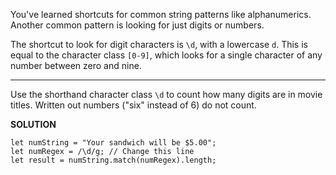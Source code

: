 You've learned shortcuts for common string patterns like alphanumerics. Another common pattern is looking for just digits or numbers.

The shortcut to look for digit characters is `\d`, with a lowercase `d`. This is equal to the character class `[0-9]`, which looks for a single character of any number between zero and nine.

---

Use the shorthand character class `\d` to count how many digits are in movie titles. Written out numbers ("six" instead of 6) do not count.

**SOLUTION**

```
let numString = "Your sandwich will be $5.00";
let numRegex = /\d/g; // Change this line
let result = numString.match(numRegex).length;
```
